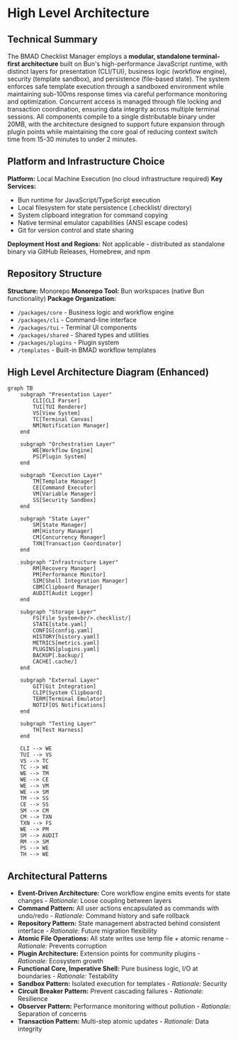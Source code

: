 # High Level Architecture

## Technical Summary

The BMAD Checklist Manager employs a **modular, standalone terminal-first architecture** built on Bun's high-performance JavaScript runtime, with distinct layers for presentation (CLI/TUI), business logic (workflow engine), security (template sandbox), and persistence (file-based state). The system enforces safe template execution through a sandboxed environment while maintaining sub-100ms response times via careful performance monitoring and optimization. Concurrent access is managed through file locking and transaction coordination, ensuring data integrity across multiple terminal sessions. All components compile to a single distributable binary under 20MB, with the architecture designed to support future expansion through plugin points while maintaining the core goal of reducing context switch time from 15-30 minutes to under 2 minutes.

## Platform and Infrastructure Choice

**Platform:** Local Machine Execution (no cloud infrastructure required)
**Key Services:**

- Bun runtime for JavaScript/TypeScript execution
- Local filesystem for state persistence (.checklist/ directory)
- System clipboard integration for command copying
- Native terminal emulator capabilities (ANSI escape codes)
- Git for version control and state sharing

**Deployment Host and Regions:** Not applicable - distributed as standalone binary via GitHub Releases, Homebrew, and npm

## Repository Structure

**Structure:** Monorepo
**Monorepo Tool:** Bun workspaces (native Bun functionality)
**Package Organization:**

- `/packages/core` - Business logic and workflow engine
- `/packages/cli` - Command-line interface
- `/packages/tui` - Terminal UI components
- `/packages/shared` - Shared types and utilities
- `/packages/plugins` - Plugin system
- `/templates` - Built-in BMAD workflow templates

## High Level Architecture Diagram (Enhanced)

```mermaid
graph TB
    subgraph "Presentation Layer"
        CLI[CLI Parser]
        TUI[TUI Renderer]
        VS[View System]
        TC[Terminal Canvas]
        NM[Notification Manager]
    end

    subgraph "Orchestration Layer"
        WE[Workflow Engine]
        PS[Plugin System]
    end

    subgraph "Execution Layer"
        TM[Template Manager]
        CE[Command Executor]
        VM[Variable Manager]
        SS[Security Sandbox]
    end

    subgraph "State Layer"
        SM[State Manager]
        HM[History Manager]
        CM[Concurrency Manager]
        TXN[Transaction Coordinator]
    end

    subgraph "Infrastructure Layer"
        RM[Recovery Manager]
        PM[Performance Monitor]
        SIM[Shell Integration Manager]
        CBM[Clipboard Manager]
        AUDIT[Audit Logger]
    end

    subgraph "Storage Layer"
        FS[File System<br/>.checklist/]
        STATE[state.yaml]
        CONFIG[config.yaml]
        HISTORY[history.yaml]
        METRICS[metrics.yaml]
        PLUGINS[plugins.yaml]
        BACKUP[.backup/]
        CACHE[.cache/]
    end

    subgraph "External Layer"
        GIT[Git Integration]
        CLIP[System Clipboard]
        TERM[Terminal Emulator]
        NOTIF[OS Notifications]
    end

    subgraph "Testing Layer"
        TH[Test Harness]
    end

    CLI --> WE
    TUI --> VS
    VS --> TC
    TC --> WE
    WE --> TM
    WE --> CE
    WE --> VM
    WE --> SM
    TM --> SS
    CE --> SS
    SM --> CM
    CM --> TXN
    TXN --> FS
    WE --> PM
    SM --> AUDIT
    RM --> SM
    PS --> WE
    TH --> WE
```

## Architectural Patterns

- **Event-Driven Architecture:** Core workflow engine emits events for state changes - _Rationale:_ Loose coupling between layers
- **Command Pattern:** All user actions encapsulated as commands with undo/redo - _Rationale:_ Command history and safe rollback
- **Repository Pattern:** State management abstracted behind consistent interface - _Rationale:_ Future migration flexibility
- **Atomic File Operations:** All state writes use temp file + atomic rename - _Rationale:_ Prevents corruption
- **Plugin Architecture:** Extension points for community plugins - _Rationale:_ Ecosystem growth
- **Functional Core, Imperative Shell:** Pure business logic, I/O at boundaries - _Rationale:_ Testability
- **Sandbox Pattern:** Isolated execution for templates - _Rationale:_ Security
- **Circuit Breaker Pattern:** Prevent cascading failures - _Rationale:_ Resilience
- **Observer Pattern:** Performance monitoring without pollution - _Rationale:_ Separation of concerns
- **Transaction Pattern:** Multi-step atomic updates - _Rationale:_ Data integrity
